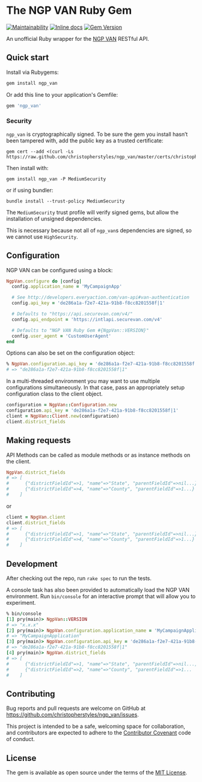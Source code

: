 # The NGP VAN Ruby Gem

[![Maintainability](https://api.codeclimate.com/v1/badges/7626459ccc64fda20e68/maintainability)](https://codeclimate.com/github/christopherstyles/ngp_van/maintainability) [![Inline docs](http://inch-ci.org/github/christopherstyles/ngp_van.svg?branch=master)](http://inch-ci.org/github/christopherstyles/ngp_van) [![Gem Version](https://badge.fury.io/rb/ngp_van.svg)](https://badge.fury.io/rb/ngp_van)

An unofficial Ruby wrapper for the [NGP VAN](http://developers.everyaction.com/) RESTful API.

## Quick start

Install via Rubygems:

```ruby
gem install ngp_van
```

Or add this line to your application's Gemfile:

```ruby
gem 'ngp_van'
```

### Security

`ngp_van` is cryptographically signed. To be sure the gem you install hasn’t been tampered with, add the public key as a trusted certificate:

    gem cert --add <(curl -Ls https://raw.github.com/christopherstyles/ngp_van/master/certs/christopherstyles.pem)

Then install with:

    gem install ngp_van -P MediumSecurity

or if using bundler:

    bundle install --trust-policy MediumSecurity

The `MediumSecurity` trust profile will verify signed gems, but allow the installation of unsigned dependencies.

This is necessary because not all of `ngp_van`s dependencies are signed, so we cannot use `HighSecurity`.

## Configuration

NGP VAN can be configured using a block:

```ruby
NgpVan.configure do |config|
  config.application_name = 'MyCampaignApp'

  # See http://developers.everyaction.com/van-api#van-authentication
  config.api_key = 'de286a1a-f2e7-421a-91b8-f8cc8201558f|1'

  # Defaults to "https://api.securevan.com/v4/"
  config.api_endpoint = 'https://intlapi.securevan.com/v4'

  # Defaults to "NGP VAN Ruby Gem #{NgpVan::VERSION}"
  config.user_agent = 'CustomUserAgent'
end
```

Options can also be set on the configuration object:

```ruby
% NgpVan.configuration.api_key = 'de286a1a-f2e7-421a-91b8-f8cc8201558f|1'
# => "de286a1a-f2e7-421a-91b8-f8cc8201558f|1"
```

In a multi-threaded environment you may want to use multiple configurations simultaneously.
In that case, pass an appropriately setup configuration class to the client object.

```ruby
configuration = NgpVan::Configuration.new
configuration.api_key = 'de286a1a-f2e7-421a-91b8-f8cc8201558f|1'
client = NgpVan::Client.new(configuration)
client.district_fields

```

## Making requests

API Methods can be called as module methods or as instance methods on the client.

```ruby
NgpVan.district_fields
# => [
#      {"districtFieldId"=>1, "name"=>"State", "parentFieldId"=>nil...},
#      {"districtFieldId"=>4, "name"=>"County", "parentFieldId"=>1...}
#    ]
```

or

```ruby
client = NpgVan.client
client.district_fields
# => [
#      {"districtFieldId"=>1, "name"=>"State", "parentFieldId"=>nil...},
#      {"districtFieldId"=>4, "name"=>"County", "parentFieldId"=>1...}
#    ]
```

## Development

After checking out the repo, run `rake spec` to run the tests.

A console task has also been provided to automatically load the NGP VAN environment. Run `bin/console` for an interactive prompt that will allow you to experiment.

```ruby
% bin/console
[1] pry(main)> NgpVan::VERSION
# => "x.x.x"
[2] pry(main)> NgpVan.configuration.application_name = 'MyCampaignApplication'
# => "MyCampaignApplication"
[3] pry(main)> NgpVan.configuration.api_key = 'de286a1a-f2e7-421a-91b8-f8cc8201558f|1'
# => "de286a1a-f2e7-421a-91b8-f8cc8201558f|1"
[4] pry(main)> NgpVan.district_fields
# => [
#      {"districtFieldId"=>1, "name"=>"State", "parentFieldId"=>nil...,
#      {"districtFieldId"=>2, "name"=>"County", "parentFieldId"=>1...
#    ]
```

## Contributing

Bug reports and pull requests are welcome on GitHub at https://github.com/christopherstyles/ngp_van/issues.

This project is intended to be a safe, welcoming space for collaboration, and contributors are expected to adhere to the [Contributor Covenant](http://contributor-covenant.org) code of conduct.

## License

The gem is available as open source under the terms of the [MIT License](http://opensource.org/licenses/MIT).
